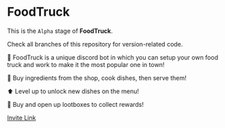 # FoodTruck

 This is the `Alpha` stage of **FoodTruck**.

 Check all branches of this repository for version-related code.


 🌭 FoodTruck is a unique discord bot in which you can setup your own food truck and work to make it the most popular one in town!
 
 🛒 Buy ingredients from the shop, cook dishes, then serve them!
 
 ⬆️ Level up to unlock new dishes on the menu!

 🎁 Buy and open up lootboxes to collect rewards!


 [Invite Link](https://discord.com/api/oauth2/authorize?client_id=998186642273734799&permissions=412317379648&scope=bot%20applications.commands)